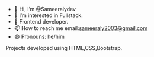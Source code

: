 - 👋 Hi, I’m @Sameeralydev
- 👀 I’m interested in Fullstack.
- 🌱 Frontend developer.
- 📫 How to reach me email:sameeraly2003@gmail.com
- 😄 Pronouns: he/him

Projects developed using HTML,CSS,Bootstrap.
